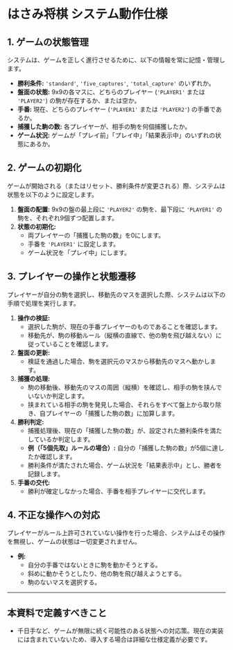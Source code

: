 # はさみ将棋 システム動作仕様

## 1. ゲームの状態管理
システムは、ゲームを正しく進行させるために、以下の情報を常に記憶・管理します。

- **勝利条件:** `'standard'`, `'five_captures'`, `'total_capture'` のいずれか。
- **盤面の状態:** 9x9の各マスに、どちらのプレイヤー (`'PLAYER1'` または `'PLAYER2'`) の駒が存在するか、または空か。
- **手番:** 現在、どちらのプレイヤー (`'PLAYER1'` または `'PLAYER2'`) の手番であるか。
- **捕獲した駒の数:** 各プレイヤーが、相手の駒を何個捕獲したか。
- **ゲーム状況:** ゲームが「プレイ前」「プレイ中」「結果表示中」のいずれの状態にあるか。

## 2. ゲームの初期化
ゲームが開始される（またはリセット、勝利条件が変更される）際、システムは状態を以下のように設定します。

1.  **盤面の配置:** 9x9の盤の最上段に `'PLAYER2'` の駒を、最下段に `'PLAYER1'` の駒を、それぞれ9個ずつ配置します。
2.  **状態の初期化:**
    -   両プレイヤーの「捕獲した駒の数」を0にします。
    -   手番を `'PLAYER1'` に設定します。
    -   ゲーム状況を「プレイ中」にします。

## 3. プレイヤーの操作と状態遷移
プレイヤーが自分の駒を選択し、移動先のマスを選択した際、システムは以下の手順で処理を実行します。

1.  **操作の検証:**
    -   選択した駒が、現在の手番プレイヤーのものであることを確認します。
    -   移動先が、駒の移動ルール（縦横の直線で、他の駒を飛び越えない）に従っていることを確認します。
2.  **盤面の更新:**
    -   検証を通過した場合、駒を選択元のマスから移動先のマスへ動かします。
3.  **捕獲の処理:**
    -   駒の移動後、移動先のマスの周囲（縦横）を確認し、相手の駒を挟んでいないか判定します。
    -   挟まれている相手の駒を発見した場合、それらをすべて盤上から取り除き、自プレイヤーの「捕獲した駒の数」に加算します。
4.  **勝利判定:**
    -   捕獲処理後、現在の「捕獲した駒の数」が、設定された勝利条件を満たしているか判定します。
    -   **例（「5個先取」ルールの場合）:** 自分の「捕獲した駒の数」が5個に達したか確認します。
    -   勝利条件が満たされた場合、ゲーム状況を「結果表示中」とし、勝者を記録します。
5.  **手番の交代:**
    -   勝利が確定しなかった場合、手番を相手プレイヤーに交代します。

## 4. 不正な操作への対応
プレイヤーがルール上許可されていない操作を行った場合、システムはその操作を無視し、ゲームの状態は一切変更されません。
- **例:**
  - 自分の手番ではないときに駒を動かそうとする。
  - 斜めに動かそうとしたり、他の駒を飛び越えようとする。
  - 駒のないマスを選択する。

---
## 本資料で定義すべきこと
- 千日手など、ゲームが無限に続く可能性のある状態への対応策。現在の実装には含まれていないため、導入する場合は詳細な仕様定義が必要です。
